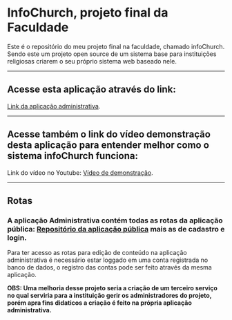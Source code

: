# InfoChurch, projeto final da Faculdade
Este é o repositório do meu projeto final na faculdade, chamado infoChurch. Sendo este um projeto open source de um sistema base para instituições religiosas criarem o seu próprio sistema web baseado nele.

<hr/>

## Acesse esta aplicação através do link:

[Link da aplicação administrativa](https://infochurch-admin.herokuapp.com/).

<hr/>

## Acesse também o link do vídeo demonstração desta aplicação para entender melhor como o sistema infoChurch funciona:

Link do vídeo no Youtube: [Vídeo de demonstração](https://www.youtube.com/watch?v=zbkicuW75Fc).

<hr/>

## Rotas

### A aplicação Administrativa contém todas as rotas da aplicação pública: [Repositório da aplicação pública]() mais as de cadastro e login.

Para ter acesso as rotas para edição de conteúdo na aplicação administrativa é necessário estar loggado em uma conta registrada no banco de dados, o registro das contas pode ser feito através da mesma aplicação.

**OBS: Uma melhoria desse projeto seria a criação de um terceiro serviço no qual serviria para a instituição gerir os administradores do projeto, porém apra fins didaticos a criação é feito na própria aplicação administrativa.**

